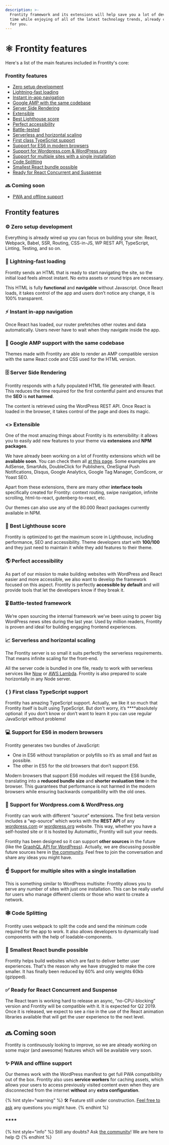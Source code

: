 ```yaml
---
description: >-
  Frontity framework and its extensions will help save you a lot of development
  time while enjoying of all of the latest technology trends, already configured
  for you.
---
```


# ⚛ Frontity features

Here's a list of the main features included in Frontity's core:

### **Frontity features**

* [Zero setup development](./#zero-setup-development)
* [Lightning-fast loading](./#lightning-fast-loading)
* [Instant in-app navigation](./#instant-in-app-navigation)
* [Google AMP with the same codebase](./#google-amp-support-with-the-same-codebase)
* [Server Side Rendering](./#server-side-rendering)
* [Extensible](./#less-than-greater-than-extensible)
* [Best Lighthouse score](./#best-lighthouse-score)
* [Perfect accessibility](./#perfect-accessibility)
* [Battle-tested](./#battle-tested-framework)
* [Serverless and horizontal scaling](./#serverless-and-horizontal-scaling)
* [First class TypeScript support](./#first-class-typescript-support)
* [Support for ES6 in modern browsers](./#support-for-es6-in-modern-browsers)
* [Support for Wordpress.com & WordPress.org](./#support-for-wordpress-com-and-wordpress-org)
* [Support for multiple sites with a single installation](./#support-for-multiple-sites-with-a-single-installation)
* [Code Splitting](./#code-splitting)
* [Smallest React bundle possible](./#smallest-react-bundle-possible)
* [Ready for React Concurrent and Suspense](./#ready-for-react-concurrent-and-suspense)

### 🔜 Coming soon

* [PWA and offline support](./#pwa-and-offline-support)

## Frontity features

### ⚙ Zero setup development

Everything is already wired up you can focus on building your site: React, Webpack, Babel, SSR, Routing, CSS-in-JS, WP REST API, TypeScript, Linting, Testing, and so on.

### 🚀 **Lightning-fast loading**

Frontity sends an HTML that is ready to start navigating the site, so the initial load feels almost instant. No extra assets or round trips are necessary.

This HTML is fully **functional** and **navigable** without Javascript. Once React loads, it takes control of the app and users don’t notice any change, it is 100% transparent.

### ⚡️ Instant in-app navigation

Once React has loaded, our router prefetches other routes and data automatically. Users never have to wait when they navigate inside the app.

###  📱 Google AMP support with the same codebase

Themes made with Frontity are able to render an AMP compatible version with the same React code and CSS used for the HTML version.

### 🗄 Server Side Rendering

Frontity responds with a fully populated HTML file generated with React. This reduces the time required for the first contentful paint and ensures that the **SEO** is **not harmed**.

The content is retrieved using the WordPress REST API. Once React is loaded in the browser, it takes control of the page and does its magic.

### &lt;&gt; Extensible

One of the most amazing things about Frontity is its extensibility: it allows you to easily add new features to your theme via **extensions** and **NPM packages**. 

We have already been working on a lot of Frontity extensions which will be **available soon**. You can check them all [at this page](extensions.md). Some examples are AdSense, SmartAds, DoubleClick for Publishers, OneSignal Push Notifications, Disqus, Google Analytics, Google Tag Manager, ComScore, or Yoast SEO.

Apart from these extensions, there are many other **interface tools** specifically created for Frontity: context routing, swipe navigation, infinite scrolling, html-to-react, gutenberg-to-react, etc.

Our themes can also use any of the 80.000 React packages currently available in NPM.

### 💯 Best Lighthouse score

Frontity is optimized to get the maximum score in Lighthouse, including performance, SEO and accessibility. Theme developers start with **100/100** and they just need to maintain it while they add features to their theme.

### 🌎 Perfect accessibility

As part of our mission to make building websites with WordPress and React easier and more accessible, we also want to develop the framework focused on this aspect. Frontity is perfectly **accessible by default** and will provide tools that let the developers know if they break it. 

### 🎖 Battle-tested framework

We’re open sourcing the internal framework we’ve been using to power big WordPress news sites during the last year. Used by million readers, Frontity is proven and ideal for building engaging frontend experiences.

### 📈 Serverless and horizontal scaling

The Frontity server is so small it suits perfectly the serverless requirements. That means infinite scaling for the front-end.

All the server code is bundled in one file, ready to work with serverless services like [Now](https://zeit.co/now) or [AWS Lambda](https://aws.amazon.com/es/lambda/). Frontity is also prepared to scale horizontally in any Node server.

### {  } First class TypeScript support

Frontity has amazing TypeScript support. Actually, we like it so much that Frontity itself is built using TypeScript. But don’t worry, it’s ****absolutely optional: if you don’t know or don’t want to learn it you can use regular JavaScript without problems!

### **💻 Support for ES6 in modern browsers**

Frontity generates two bundles of JavaScript:

* One in ES6 without transpilation or polyfills so it’s as small and fast as possible. 
* The other in ES5 for the old browsers that don’t support ES6.

Modern browsers that support ES6 modules will request the ES6 bundle, translating into a **reduced bundle size** and **shorter evaluation time** in the browser. This guarantees that performance is not harmed in the modern browsers while ensuring backwards compatibility with the old ones.

### 🔗 Support for Wordpress.com & WordPress.org

Frontity can work with different “source” extensions. The first beta version includes a “wp-source” which works with the **REST API** of any [wordpress.com](https://developer.wordpress.com/docs/api/) or [wordpress.org](https://developer.wordpress.org/rest-api/) website. This way, whether you have a self-hosted site or it is hosted by Automattic, Frontity will suit your needs.

Frontity has been designed so it can support **other sources** in the future \(like the [GraphQL API for WordPress](https://www.wpgraphql.com/)\). Actually, we are discussing possible future sources here in [the community](https://community.frontity.org/t/potential-supported-sources/18/3). Feel free to join the conversation and share any ideas you might have.

### ☝️ Support for multiple sites with a single installation

This is something similar to WordPress multisite: Frontity allows you to serve any number of sites with just one installation. This can be really useful for users who manage different clients or those who want to create a network.

### 🕸 Code Splitting

Frontity uses webpack to split the code and send the minimum code required for the app to work. It also allows developers to dynamically load components with the help of loadable-components.

### **🌱 Smallest React bundle possible**

Frontity helps build websites which are fast to deliver better user experiences. That's the reason why we have struggled to make the core smaller. It has finally been reduced by 60% and only weights 60kb \(gzipped\).

### **✅ Ready for React Concurrent and Suspense**

The React team is working hard to release an async, “no-CPU-blocking” version and Frontity will be compatible with it. It is expected for Q2 2019. Once it is released, we expect to see a rise in the use of the React animation libraries available that will get the user experience to the next level.



## 🔜 Coming soon

Frontity is continuously looking to improve, so we are already working on some major \(and awesome\) features which will be available very soon.

### ✨ PWA and offline support

Our themes work with the WordPress manifest to get full PWA compatibility out of the box. Frontity also uses **service workers** for caching assets, which allows your users to access previously visited content even when they are disconnected from the internet **without** any **extra configuration**.

{% hint style="warning" %}
🛠 Feature still under construction. [Feel free to ask](https://community.frontity.org/) any questions you might have.
{% endhint %}

### \*\*\*\*

{% hint style="info" %}
Still any doubts? Ask [the community](https://community.frontity.org/)! We are here to help 😊
{% endhint %}

